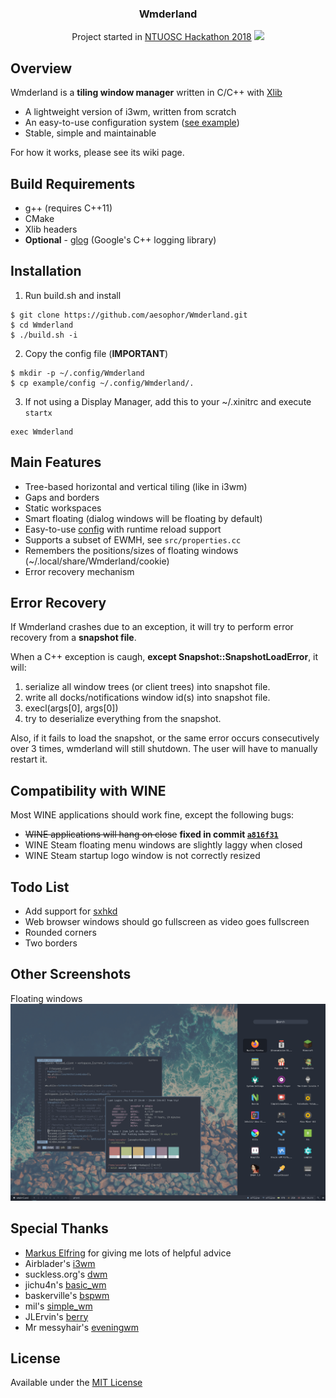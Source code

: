 <div align="center">
<h3>Wmderland</h3>
Project started in <a href="https://www.facebook.com/events/256671588330840/">NTUOSC Hackathon 2018</a>
<img src="https://github.com/aesophor/Wmderland/raw/master/.meta/tiling.png">
</div>

## Overview
Wmderland is a **tiling window manager** written in C/C++ with [Xlib](https://en.wikipedia.org/wiki/Xlib)

* A lightweight version of i3wm, written from scratch
* An easy-to-use configuration system ([see example](https://github.com/aesophor/Wmderland/blob/master/example/config))
* Stable, simple and maintainable

For how it works, please see its wiki page.

## Build Requirements
* g++ (requires C++11)
* CMake
* Xlib headers
* **Optional** - [glog](https://github.com/google/glog) (Google's C++ logging library)

## Installation
1. Run build.sh and install
```
$ git clone https://github.com/aesophor/Wmderland.git
$ cd Wmderland
$ ./build.sh -i
```

2. Copy the config file (**IMPORTANT**)
```
$ mkdir -p ~/.config/Wmderland
$ cp example/config ~/.config/Wmderland/.
```

3. If not using a Display Manager, add this to your ~/.xinitrc and execute `startx`
```
exec Wmderland
```

## Main Features
* Tree-based horizontal and vertical tiling (like in i3wm)
* Gaps and borders
* Static workspaces
* Smart floating (dialog windows will be floating by default)
* Easy-to-use [config](https://github.com/aesophor/Wmderland/blob/master/example/config) with runtime reload support
* Supports a subset of EWMH, see `src/properties.cc`
* Remembers the positions/sizes of floating windows (~/.local/share/Wmderland/cookie)
* Error recovery mechanism

## Error Recovery
If Wmderland crashes due to an exception, it will try to perform error recovery from a **snapshot file**.

When a C++ exception is caugh, **except Snapshot::SnapshotLoadError**, it will:
1. serialize all window trees (or client trees) into snapshot file.
2. write all docks/notifications window id(s) into snapshot file.
3. execl(args[0], args[0])
4. try to deserialize everything from the snapshot.

Also, if it fails to load the snapshot, or the same error occurs consecutively over 3 times,
wmderland will still shutdown. The user will have to manually restart it.

## Compatibility with WINE
Most WINE applications should work fine, except the following bugs:
* ~~WINE applications will hang on close~~ **fixed in commit [`a816f31`](https://github.com/aesophor/Wmderland/commit/a816f312d4f6b06865d36bbb565be95475d71719#comments)**
* WINE Steam floating menu windows are slightly laggy when closed
* WINE Steam startup logo window is not correctly resized

## Todo List
* Add support for [sxhkd](https://github.com/baskerville/sxhkd)
* Web browser windows should go fullscreen as video goes fullscreen
* Rounded corners
* Two borders

## Other Screenshots
Floating windows
![](https://github.com/aesophor/Wmderland/raw/master/.meta/floating.png)

## Special Thanks
* [Markus Elfring](https://github.com/elfring) for giving me lots of helpful advice
* Airblader's [i3wm](https://github.com/i3/i3)
* suckless.org's [dwm](https://dwm.suckless.org/)
* jichu4n's [basic_wm](https://github.com/jichu4n/basic_wm)
* baskerville's [bspwm](https://github.com/baskerville/bspwm)
* mil's [simple_wm](https://github.com/mil/simple-wm)
* JLErvin's [berry](https://github.com/JLErvin/berry)
* Mr messyhair's [eveningwm](https://gitlab.com/mrmessyhair/eveningwm/blob/master/eveningwm.c)

## License
Available under the [MIT License](https://github.com/aesophor/Wmderland/blob/master/LICENSE)
